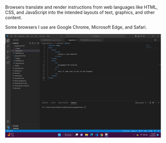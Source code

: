 Browsers translate and render instructions from web languages like HTML, CSS, and JavaScript into the intended layouts of text, graphics, and other content.

Some browsers I use are Google Chrome, Microsoft Edge, and Safari.

![assignmentFourScreenshot](./images/assignmentFourScreenshot.png)